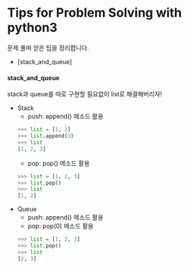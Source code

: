 # Tips for Problem Solving with python3

문제 풀며 얻은 팁을 정리합니다.

- [stack_and_queue]

#### stack_and_queue

stack과 queue를 따로 구현할 필요없이 list로 해결해버리자!

- Stack
  - push: append() 메소드 활용
  ```python
  >>> list = [1, 2]
  >>> list.append(3)
  >>> list
  [1, 2, 3]
  ```
  - pop: pop() 메소드 활용
  ```python
  >>> list = [1, 2, 3]
  >>> list.pop()
  >>> list
  [1, 2]
  ```
- Queue
  - push: append() 메소드 활용
  - pop: pop(0) 메소드 활용
  ```python
  >>> list = [1, 2, 3]
  >>> list.pop()
  >>> list
  [2, 3]
  ```
